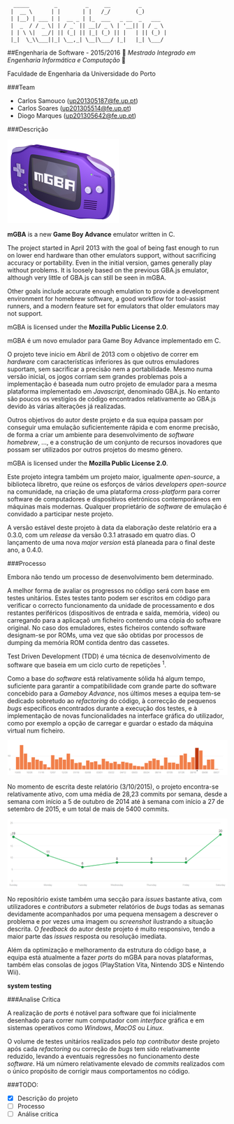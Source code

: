 ```
  _____        _         _     __         _        
 |  __ \      | |       | |   /_/        (_)       
 | |__) | ___ | |  __ _ | |_  ___   _ __  _   ___  
 |  _  / / _ \| | / _` || __|/ _ \ | '__|| | / _ \ 
 | | \ \|  __/| || (_| || |_| (_) || |   | || (_) |
 |_|  \_\\___||_| \__,_| \__|\___/ |_|   |_| \___/ 
 ```
##Engenharia de Software - 2015/2016
:floppy_disk:  *Mestrado Integrado em Engenharia Informática e Computação*   :floppy_disk:

Faculdade de Engenharia da Universidade do Porto

###Team
* Carlos Samouco (up201305187@fe.up.pt)
* Carlos Soares (up201305514@fe.up.pt)
* Diogo Marques (up201305642@fe.up.pt)

###Descrição

![](mgba-256.png)

**mGBA** is a new **Game Boy Advance** emulator written in C.

The project started in April 2013 with the goal of being fast enough to run on lower end hardware than other emulators support, without sacrificing accuracy or portability. Even in the initial version, games generally play without problems. It is loosely based on the previous GBA.js emulator, although very little of GBA.js can still be seen in mGBA.

Other goals include accurate enough emulation to provide a development environment for homebrew software, a good workflow for tool-assist runners, and a modern feature set for emulators that older emulators may not support.

mGBA is licensed under the **Mozilla Public License 2.0**.

mGBA é um novo emulador para Game Boy Advance implementado em C.

O projeto teve inicio em Abril de 2013 com o objetivo de correr em *hardware* com características inferiores às que outros emuladores suportam, sem sacrificar a precisão nem a portabilidade. Mesmo numa versão inicial, os jogos corriam sem grandes problemas pois a implementação é baseada num outro projeto de emulador para a mesma plataforma implementado em *Javascript*, denominado GBA.js. No entanto são poucos os vestigíos de código encontrados relativamente ao GBA.js devido às várias alterações já realizadas.

Outros objetivos do autor deste projeto e da sua equipa passam por conseguir uma emulação suficientemente rápida e com enorme precisão, de forma a criar um ambiente para desenvolvimento de *software homebrew*, ..., e a construção de um conjunto de recursos inovadores que possam ser utilizados por outros projetos do mesmo género.

mGBA is licensed under the **Mozilla Public License 2.0**.

Este projeto integra também um projeto maior, igualmente *open-source*, a biblioteca libretro, que reúne os esforços de vários *developers open-source* na comunidade, na criação de uma plataforma *cross-platform* para correr software de computadores e dispositivos eletrónicos contemporâneos em máquinas mais modernas. Qualquer proprietário de *software* de emulação é convidado a participar neste projeto.

A versão estável deste projeto à data da elaboração deste relatório era a 0.3.0, com um *release* da versão 0.3.1 atrasado em quatro dias. O lançamento de uma nova *major version* está planeada para o final deste ano, a 0.4.0.

###Processo

Embora não tendo um processo de desenvolvimento bem determinado.

A melhor forma de avaliar os progressos no código será com base em testes unitários. Estes testes tanto podem ser escritos em código para verificar o correcto funcionamento da unidade de processamento e dos restantes periféricos (dispositivos de entrada e saída, memória, vídeo) ou carregando para a aplicaçaõ um ficheiro contendo uma cópia do software original. No caso dos emuladores, estes ficheiros contendo software designam-se por ROMs, uma vez que são obtidas por processos de dumping da memória ROM contida dentro das cassetes.

Test Driven Development (TDD) é uma técnica de desenvolvimento de software que baseia em um ciclo curto de repetições <sup>1</sup>.

Como a base do *software* está relativamente sólida há algum tempo, suficiente para garantir a compatibilidade com grande parte do software concebido para a *Gameboy Advance*, nos últimos meses a equipa tem-se dedicado sobretudo ao *refactoring* do código, à correcção de pequenos *bugs* específicos encontrados durante a execução dos testes, e à implementação de novas funcionalidades na interface gráfica do utilizador, como por exemplo a opção de carregar e guardar o estado da máquina virtual num ficheiro.

![](commit-graph.PNG)

No momento de escrita deste relatório (3/10/2015), o projeto encontra-se relativamente ativo, com uma média de 28,23 commits por semana, desde a semana com início a 5 de outubro de 2014 até à semana com início a 27 de setembro de 2015, e um total de mais de 5400 commits.

![](commit-frequency.PNG)

No repositório existe também uma secção para *issues* bastante ativa, com utilizadores e *contributors* a submeter relatórios de *bugs* todas as semanas devidamente acompanhados por uma pequena mensagem a descrever o problema e por vezes uma imagem ou *screenshot* ilustrando a situação descrita. O *feedback* do autor deste projeto é muito responsivo, tendo a maior parte das *issues* resposta ou resolução imediata.

Além da optimização e melhoramento da estrutura do código base, a equipa está atualmente a fazer *ports* do mGBA para novas plataformas, também elas consolas de jogos (PlayStation Vita, Nintendo 3DS e Nintendo Wii).

**system testing**

###Analise Crítica

A realização de *ports* é notável para software que foi inicialmente desenhado para correr num computador com *interface* gráfica e em sistemas operativos como *Windows*, *MacOS* ou *Linux*. 

O volume de testes unitários realizados pelo *top contributor* deste projeto após cada *refactoring* ou correção de *bugs* tem sido relativamente reduzido, levando a eventuais regressões no funcionamento deste *software*. Há um número relativamente elevado de *commits* realizados com o único propósito de corrigir maus comportamentos no código.



###TODO:
- [x] Descrição do projeto
- [ ] Processo
- [ ] Análise critica
